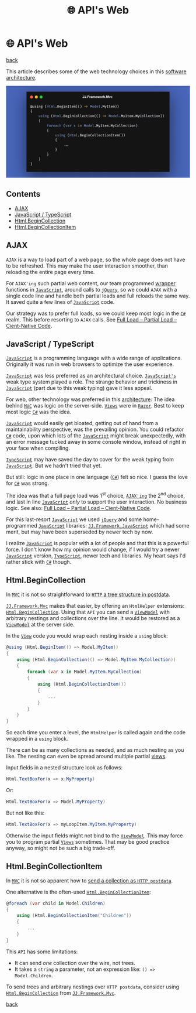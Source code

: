 ﻿---
title: "🌐 API's Web"
description: "Choices around web technology like AJAX, MVC and JavaScript inside JJ's Reference Architecture."
image: "/images/api-web.png"
keywords:
  - ajax
  - javascript
  - typescript
  - html
  - http
  - mvc
  - web
  - api
  - framework
  - c#
  - .net
  - coding
  - programming
  - software engineering
  - software development
  - software design
  - software architecture
---

🌐 API's Web
==============

[back](.)

This article describes some of the web technology choices in this [software architecture](../index.md).

<img src="../images/jj-framework-mvc-code.png" width="700" />

<h2>Contents</h2>

- [AJAX](#ajax)
- [JavaScript / TypeScript](#javascript--typescript)
- [Html.BeginCollection](#htmlbegincollection)
- [Html.BeginCollectionItem](#htmlbegincollectionitem)


AJAX
----

`AJAX` is a way to load part of a web page, so the whole page does not have to be refreshed. This may make the user interaction smoother, than reloading the entire page every time.

For `AJAX'ing` such partial web content, our team programmed [wrapper](../patterns/other.md#wrapper) functions in [`JavaScript`](table.md#javascript), around calls to [`jQuery`](table.md#jquery), so we could `AJAX` with a single code line and handle both partial loads and full reloads the same way. It saved quite a few lines of [`JavaScript`](table.md#javascript) code.

Our strategy was to prefer full loads, so we could keep most logic in the [`C#`](table.md#csharp) realm. This before resorting to `AJAX` calls. See [Full Load – Partial Load – Cient-Native Code](../patterns/presentation.md#full-load--partial-load--client-native-code).


JavaScript / TypeScript
-----------------------

[`JavaScript`](https://www.javascript.com/) is a programming language with a wide range of applications. Originally it was run in web browsers to optimize the user experience.

[`JavaScript`](https://www.javascript.com/) was less preferred as an architectural choice. [`JavaScript's`](https://www.javascript.com/) weak type system played a role. The strange behavior and trickiness in [`JavaScript`](https://www.javascript.com/) (part due to this weak typing) gave it less appeal.

For web, other technology was preferred in this [architecture](../index.md): The idea behind [`MVC`](table.md#mvc) was logic on the server-side. [`Views`](../patterns/presentation.md#views) were in [`Razor`](table.md#razor). Best to keep most logic [`C#`](table.md#csharp) was the idea.

[`JavaScript`](https://www.javascript.com/) would easily get bloated, getting out of hand from a maintainability perspective, was the prevailing opinion. You could refactor [`C#`](table.md#csharp) code, upon which lots of the [`JavaScript`](https://www.javascript.com/) might break unexpectedly, with an error message tucked away in some console window, instead of right in your face when compiling.

[`TypeScript`](https://www.typescriptlang.org/) may have saved the day to cover for the weak typing from [`JavaScript`](https://www.javascript.com/). But we hadn't tried that yet.

But still: logic in one place in one language ([`C#`](table.md#csharp)) felt so nice. I guess the love for [`C#`](table.md#csharp) was strong.

The idea was that a full page load was 1<sup>st</sup> choice, [`AJAX'ing`](#ajax) the 2<sup>nd</sup> choice, and last in line [`JavaScript`](https://www.javascript.com/) *only* to support the user interaction. No business logic. See also: [Full Load – Partial Load – Cient-Native Code](../patterns/presentation.md#full-load--partial-load--client-native-code).

For this last-resort [`JavaScript`](https://www.javascript.com/) we used [`jQuery`](table.md#jquery) and some home-programmed [`JavaScript`](https://www.javascript.com/) libraries: [`JJ.Framework.JavaScript`](table.md#jj-framework-javascript) which had some merit, but may have been superseded by newer tech by now.

I realize [`JavaScript`](https://www.javascript.com/) is popular with a lot of people and that this is a powerful force. I don't know how my opinion would change, if I would try a newer [`JavaScript`](https://www.javascript.com/) version, [`TypeScript`](https://www.typescriptlang.org/), newer tech and libraries. My heart says I'd rather stick with [`C#`](table.md#csharp) though.


Html.BeginCollection
--------------------

In [`MVC`](table.md#mvc) it is not so straightforward to [`HTTP` a tree structure in postdata](../aspects.md#postdata-over-http).

[`JJ.Framework.Mvc`](table.md#jj-framework-mvc) makes that easier, by offering an `HtmlHelper` extensions: [`Html.BeginCollection`](https://dev.azure.com/jjvanzon/JJs-Software/_artifacts/feed/JJs-Pre-Release-Package-Feed/NuGet/JJ.Framework.Mvc). Using that `API` you can send a [`ViewModel`](../patterns/viewmodels.md) with arbitrary nestings and collections over the line. It would be restored as a [`ViewModel`](../patterns/viewmodels.md) at the server side.

In the [`View`](../patterns/presentation.md#views) code you would wrap each nesting inside a `using` block:

```cs
@using (Html.BeginItem(() => Model.MyItem))
{
    using (Html.BeginCollection(() => Model.MyItem.MyCollection))
    {
        foreach (var x in Model.MyItem.MyCollection)
        {
            using (Html.BeginCollectionItem())
            {
                ...
            }
        }
    }
}
```

So each time you enter a level, the `HtmlHelper` is called again and the code wrapped in a `using` block.

There can be as many collections as needed, and as much nesting as you like. The nesting can even be spread around multiple partial [views](../patterns/presentation.md#views).

Input fields in a nested structure look as follows:

```cs
Html.TextBoxFor(x => x.MyProperty)
```

Or:

```cs
Html.TextBoxFor(x => Model.MyProperty)
```

But not like this:

```cs
Html.TextBoxFor(x => myLoopItem.MyItem.MyProperty)
```

Otherwise the input fields might not bind to the [`ViewModel`](../patterns/viewmodels.md). This may force you to program partial [`Views`](../patterns/presentation.md#views) sometimes. That may be good practice anyway, so might not be such a big trade-off.


Html.BeginCollectionItem
------------------------

In [`MVC`](table.md#mvc) it is not so apparent how to [send a collection as `HTTP postdata`](../aspects.md#postdata-over-http).

One alternative is the often-used [`Html.BeginCollectionItem`](https://www.nuget.org/packages/BeginCollectionItem):

```cs
@foreach (var child in Model.Children)
{
    using (Html.BeginCollectionItem("Children"))
    {
        ...
    }
}
```

This `API` has some limitations:

- It can send *one* collection over the wire, not trees.
- It takes a `string` a parameter, not an expression like: `() => Model.Children`.

To send trees and arbitrary nestings over `HTTP postdata`, consider using [`Html.BeginCollection`](table.md#htmlbegincollection) from [`JJ.Framework.Mvc`](table.md#jj-framework-mvc).

[back](.)
